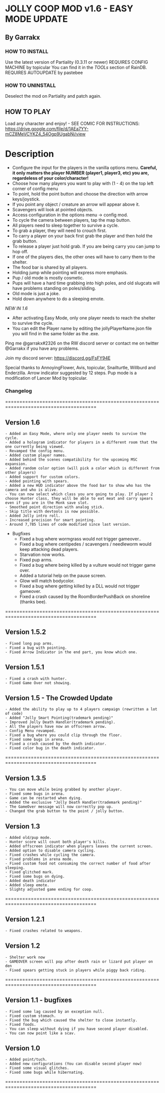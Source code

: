 # JOLLY COOP MOD v1.6 - EASY MODE UPDATE
## By Garrakx

### HOW TO INSTALL ###
Use the latest version of Partiality (0.3.11 or newer)
REQUIRES CONFIG MACHINE by topicular
You can find it in the *TOOLs* section of RainDB.
REQUIRES AUTOUPDATE by pastebee

### HOW TO UNINSTALL ###
Deselect the mod on Partiality and patch again.

## HOW TO PLAY ##
Load any character and enjoy! - SEE COMIC FOR INSTRUCTIONS:
https://drive.google.com/file/d/1AEa7YY-mCZ8MeVCYKZ4_54Ogp9UgabNj/view

# Description #
- Configure the input for the players in the vanilla options menu. 
	**Careful, it only matters the player NUMBER (player1, player3, etc) you are, regardeless of your color/character!**
- Choose how many players you want to play with (1 - 4) on the top left corner of config menu 
- To point, hold the point button and choose the direction with arrow keys/joystick.
- If you point any object / creature an arrow will appear above it.
- Scavengers will look at pointed objects.
- Access configuration in the options menu -> config mod.
- To cycle the camera between players, tap the map button.
- All players need to sleep together to survive a cycle.
- To grab a player, they will need to crouch first.
- To carry a player on your back first grab the player and then hold the grab button.
- To release a player just hold grab. If you are being carry you can jump to hop off.
- If one of the players dies, the other ones will have to carry them to the shelter.
- The food bar is shared by all players.
- Holding jump while pointing will express more emphasis.
- Pup / old mode is mostly cosmetic. 
- Pups will have a hard time grabbing into high poles, and old slugcats will have problems standing on poles/sliding.
- Old mode is just a joke.
- Hold down anywhere to do a sleeping emote.

*NEW IN 1.6*
- After activating Easy Mode, only one player needs to reach the shelter to survive the cycle.
- You can edit the Player name by editing the jollyPlayerName.json file you will find in the same folder as the .exe.


Ping me @garrakx#2326 on the RW discord server or contact me on twitter @Garrakx if you have any problems.

Join my discord server: 
https://discord.gg/FsFY94E


Special thanks to AnnoyingFlower, Avis, topicular, Snailturtle, Willburd and Enderzilla.
Arrow indicator suggested by 12 steps.
Pup mode is a modification of Lancer Mod by topicular.

### Changelog ###
======================================================================================	
  ## Version 1.6 ## 
  	- Added an Easy Mode, where only one player needs to survive the cycle.
  	- Added a hologram indicator for players in a different room that the one currently being viewed.
	- Revamped the config menu.
	- Added custom player names.
	- Added behind the scenes compatibility for the upcoming MSC expansion.
	- Added random color option (will pick a color which is different from other players)
	- Added support for custom colors.
	- Added pointing with spears.
	- Added a new HUD indicator above the food bar to show who has the camera and who is alive.
	- You can now select which class you are going to play. If player 2 choose Hunter class, they will be able to eat meat and carry spears even if you are in the Monk save slot.
	- Smoothed point direction with analog stick.
	- Skip title with devtools is now possible.
	- Added Jolly intro roll.
	- Increased precision for smart pointing.
	- Around 7,785 lines of code modified since last version.

* Bugfixes
  	- Fixed a bug where wormgrass would not trigger gameover..
	- Fixed a bug where centipedes / scavengers / needleworm would keep attacking dead players.
	- Starvation now works.
	- Fixed pup arms.
	- Fixed a bug where being killed by a vulture would not trigger game over.
	- Added a tutorial help on the pause screen.
	- Glow will match bodycolor.
	- Fixed a bug where getting killed by a DLL would not trigger gameover.
	- Fixed a crash caused by the RoomBorderPushBack on shoreline (thanks bee).

======================================================================================
  ## Version 1.5.2 ## 
	- Fixed long pup arms.
	- Fixed a bug with pointing.
	- Fixed Arrow Indicator in the end part, you know which one.
  ## Version 1.5.1 ## 
	- Fixed a crash with hunter. 
	- Fixed Game Over not showing.
  ## Version 1.5 - The Crowded Update ## 
	- Added the ability to play up to 4 players campaign (rewritten a lot of code)
	- Added "Jolly Smart Pointing(trademark pending)"
	- Improved Jolly Death Handler(trademark pending).
	- All the players have now an offscreen arrow.
	- Config Menu revamped.
	- Fixed a bug where you could clip through the floor.
	- Fixed some bugs in arena.
	- Fixed a crash caused by the death indicator.
	- Fixed color bug in the death indicator.
======================================================================================	
  ## Version 1.3.5 ## 
	- You can move while being grabbed by another player.
	- Fixed some bugs in arena.
	- Game can be restarted when dying.
	- Added the exclusive "Jolly Death Handler(trademark pending)"
	- The GameOver message will now correctly pop up.
	- Changed the grab button to the point / jolly button.
  ## Version 1.3 ## 
	- Added old/pup mode.
	- Hunter score will count both player's kills.
	- Added offscreen indicator when players leaves the current screen.
	- Added option to disable camera cycling.
	- Fixed crashes while cycling the camera.
	- Fixed problems in arena mode.
	- Fixed custom food not consuming the correct number of food after sleeping.
	- Fixed glitched mark.
	- Fixed some bugs on dying.
	- Added death indicator
	- Added sleep emote.
	- Slighty adjusted game ending for coop.
======================================================================================	
  ## Version 1.2.1 ## 
	- Fixed crashes related to weapons.
  ## Version 1.2 ## 
	- Shelter work now
	- GAMEOVER screen will pop after death rain or lizard put player on den
	- Fixed spears getting stuck in players while piggy back riding.
======================================================================================	
  ## Version 1.1 - bugfixes ## 
	- Fixed some lag caused by an exception null.
	- Fixed custom stomach.
	- Fixed the bug which caused the shelter to close instantly.
	- Fixed foods.
	- You can sleep without dying if you have second player disabled.
	- You can now point like a scav.
  ## Version 1.0 ## 
	- Added point/tuch.
	- Added new configurations (You can disable second player now)
	- Fixed some visual glitches.
	- Fixed some bugs while hibernating.
======================================================================================
